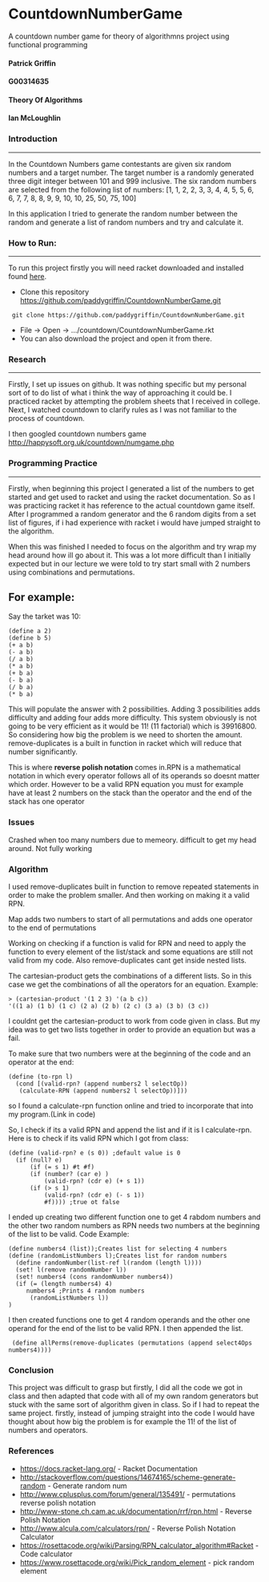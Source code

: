 # CountdownNumberGame
A countdown number game for theory of algorithmns project using functional programming
#### Patrick Griffin
#### G00314635
#### Theory Of Algorithms
#### Ian McLoughlin

### Introduction
--------------------
In the Countdown Numbers game contestants are given six random numbers
and a target number. The target number is a randomly generated three digit
integer between 101 and 999 inclusive. The six random numbers are selected
from the following list of numbers:
[1, 1, 2, 2, 3, 3, 4, 4, 5, 5, 6, 6, 7, 7, 8, 8, 9, 9, 10, 10, 25, 50, 75, 100]

In this application I tried to generate the random number between the random and generate a
list of random numbers and try and calculate it.

### How to Run:
----------------------
To run this project firstly you will need racket downloaded and installed found [here](http://racket-lang.org/download/).
- Clone this repository https://github.com/paddygriffin/CountdownNumberGame.git
```
 git clone https://github.com/paddygriffin/CountdownNumberGame.git
 ```
- File -> Open -> .../countdown/CountdownNumberGame.rkt
- You can also download the project and open it from there.

### Research
--------------------
Firstly, I set up issues on github. It was nothing specific but my personal sort of
to do list of what i think the way of approaching it could be.
I practiced racket by attempting the problem sheets that I received in college.
Next, I watched countdown to clarify rules as I was not familiar to the process of countdown.

I then googled countdown numbers game http://happysoft.org.uk/countdown/numgame.php

### Programming Practice
------------------------
Firstly, when beginning this project I generated a list of the numbers to get started 
and get used to racket and using the racket documentation. So as I was practicing racket it has 
reference to the actual countdown game itself.
 After I programmed a random generator and the 6 random digits from
a set list of figures,  if i had experience with
racket i would have jumped straight to the algorithm. 

When this was finished I needed to focus on the algorithm and try wrap
my head around how ill go about it. This was a lot more difficult than I initially expected but 
in our lecture we were told to try start small with 2 numbers using combinations and permutations.

For example:
------------
Say the tarket was 10:
```racket
(define a 2)
(define b 5)
(+ a b)
(- a b)
(/ a b)
(* a b)
(+ b a)
(- b a)
(/ b a)
(* b a)
```

This will populate the answer with 2 possibilities.
Adding 3 possibilities adds difficulty and adding four adds more difficulty. This system obviously is not going to be very
efficient as it would be 11! (11 factorial) which is 39916800. So considering how big the problem is we need to shorten the amount.
remove-duplicates is a built in function in racket which will reduce that number significantly.


This is where **reverse polish notation** comes in.RPN is a mathematical notation in which every operator follows all of its operands so 
doesnt matter which order. However to be a valid RPN equation you must for example have at least 2 numbers on the stack than the operator and the end of the stack has one operator  

### Issues
Crashed when too many numbers due to memeory.
difficult to get my head around.
Not fully working

### Algorithm 
I used remove-duplicates built in function to remove repeated statements in order
to make the problem smaller. And then working on making it a valid RPN.

Map adds two numbers to start of all permutations and adds one operator to the end of permutations

Working on checking if a function is valid for RPN and need to apply the function to 
every element of the list/stack and some equations are still not valid from my code. Also
remove-duplicates cant get inside nested lists.

The cartesian-product gets the combinations of a different lists. So in this case we get the 
combinations of all the operators for an equation. 
Example:

```racket
> (cartesian-product '(1 2 3) '(a b c))
'((1 a) (1 b) (1 c) (2 a) (2 b) (2 c) (3 a) (3 b) (3 c))
```

I couldnt get the cartesian-product to work from code given in class. But my idea was to get two lists together
in order to provide an equation but was a fail.

To make sure that two numbers were at the beginning of the code and an operator at the end:
```racket
(define (to-rpn l)
  (cond [(valid-rpn? (append numbers2 l selectOp))
   (calculate-RPN (append numbers2 l selectOp))]))
```

 so I found a calculate-rpn function online and tried
to incorporate that into my program.(Link in code)

So, I check if its a valid RPN and append the list and if it is I calculate-rpn.
Here is to check if its valid RPN which I got from class:
```racket
(define (valid-rpn? e (s 0)) ;default value is 0
  (if (null? e)
      (if (= s 1) #t #f)
      (if (number? (car e) )
          (valid-rpn? (cdr e) (+ s 1))
      (if (> s 1)
          (valid-rpn? (cdr e) (- s 1))
          #f)))) ;true ot false
```

I ended up creating two different function one to get 4 rabdom numbers and the other two random numbers as
RPN needs two numbers at the beginning of the list to be valid.
Code Example:
```racket
(define numbers4 (list));Creates list for selecting 4 numbers
(define (randomListNumbers l);Creates list for random numbers  
  (define randomNumber(list-ref l(random (length l))))  
  (set! l(remove randomNumber l)) 
  (set! numbers4 (cons randomNumber numbers4))  
  (if (= (length numbers4) 4)
     numbers4 ;Prints 4 random numbers
      (randomListNumbers l))
)
```

I then created functions one to get 4 random operands and the other one operand for the end
of the list to be valid RPN. I then appended the list.

```racket
 (define allPerms(remove-duplicates (permutations (append select4Ops numbers4))))
```

### Conclusion
This project was difficult to grasp but firstly, I did all the code we got in class and then adapted that code 
with all of my own random generators but stuck with the same sort of algorithm given in class. So if I had to 
repeat the same project. firstly, instead of jumping straight into the code I would have thought about how big the problem is for 
example the 11! of the list of numbers and operators.


### References
- https://docs.racket-lang.org/ - Racket Documentation
- http://stackoverflow.com/questions/14674165/scheme-generate-random   -  Generate random num
- http://www.cplusplus.com/forum/general/135491/ - permutations reverse polish notation
- http://www-stone.ch.cam.ac.uk/documentation/rrf/rpn.html - Reverse Polish Notation
- http://www.alcula.com/calculators/rpn/ - Reverse Polish Notation Calculator
- https://rosettacode.org/wiki/Parsing/RPN_calculator_algorithm#Racket - Code calculator
- https://www.rosettacode.org/wiki/Pick_random_element - pick random element
